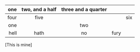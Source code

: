 |  one  | two, and a half | three and a quarter |       |       |
| ----: | :-------------: | :-----------------: | :---: | :---- |
|  four |      five       |                     |       | six   |
|   one                  ||         two                       |||
|  hell |      hath       |         no          | fury  |       |
[This is mine]
